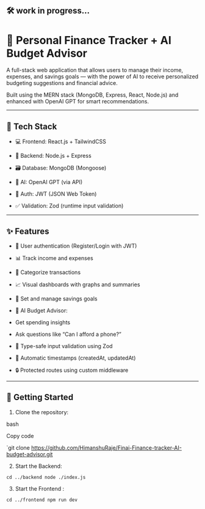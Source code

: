 
## 🛠️ work in progress...

  
  
  

# 💸 Personal Finance Tracker + AI Budget Advisor

  

A full-stack web application that allows users to manage their income, expenses, and savings goals — with the power of AI to receive personalized budgeting suggestions and financial advice.

  

Built using the MERN stack (MongoDB, Express, React, Node.js) and enhanced with OpenAI GPT for smart recommendations.

  

---

  

## 🔧 Tech Stack

  

- 💻 Frontend: React.js + TailwindCSS

- 🧠 Backend: Node.js + Express

- 🗃️ Database: MongoDB (Mongoose)

- 🤖 AI: OpenAI GPT (via API)

- 🔐 Auth: JWT (JSON Web Token)

- ✅ Validation: Zod (runtime input validation)

  

---

  

## ✨ Features

  

- 🔐 User authentication (Register/Login with JWT)

- 📊 Track income and expenses

- 📂 Categorize transactions

- 📈 Visual dashboards with graphs and summaries

- 🎯 Set and manage savings goals

- 🤖 AI Budget Advisor:

- Get spending insights

- Ask questions like “Can I afford a phone?”

- 🧠 Type-safe input validation using Zod

- 📆 Automatic timestamps (createdAt, updatedAt)

- 🔒 Protected routes using custom middleware

  

---

## 🧪 Getting Started

1.  Clone the repository:
    

bash

Copy code

`git clone https://github.com/HimanshuRaje/Finai-Finance-tracker-AI-budget-advisor.git


2.  Start the Backend:
    
`cd ../backend
 node ./index.js`


3.  Start the Frontend :
    

`cd ../frontend
npm run dev`